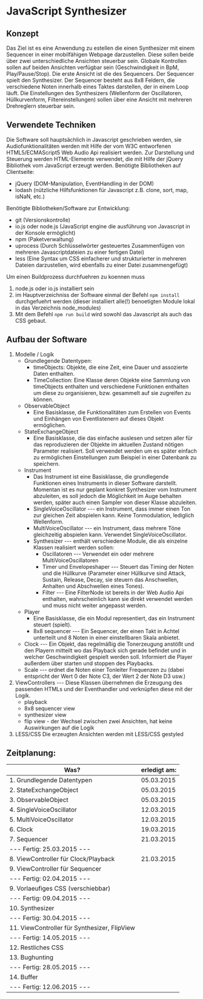 JavaScript Synthesizer
======================

Konzept
-------

Das Ziel ist es eine Anwendung zu estellen die einen Synthesizer mit einem Sequencer in einer mobilfähigen Webpage darzustellen.
Diese sollen beide über zwei unterschiedliche Ansichten steuerbar sein. Globale Kontrollen sollen auf beiden Ansichten verfügbar sein (Geschwindigkeit in BpM, Play/Pause/Stop). 
Die erste Ansicht ist die des Sequencers. Der Sequencer spielt den Synthesizer. Der Sequencer besteht aus 8x8 Feldern, die verschiedene Noten innerhalb eines Taktes darstellen, der in einem Loop läuft.
Die Einstellungen des Synthesizers (Wellenform der Oscillatoren, Hüllkurvenform, Filtereinstellungen) sollen über eine Ansicht mit mehreren Drehreglern steuerbar sein.


Verwendete Techniken
--------------------

Die Software soll hauptsächlich in Javascript geschrieben werden, sie Audiofunktionalitäten werden mit Hilfe der vom W3C entworfenen HTML5/ECMAScript5 Web Audio Api realisiert werden. Zur Darstellung und Steuerung werden HTML-Elemente verwendet, die mit Hilfe der jQuery Bibliothek vom JavaScript erzeugt werden.
Benötigte Bibliotheken auf Clientseite:
- jQuery (DOM-Manipulation, EventHandling in der DOM)
- lodash (nützliche Hilfsfunktionen für Javascript z.B. clone, sort, map, isNaN, etc.)

Benötigte Bibliotheken/Software zur Entwicklung:
- git (Versionskontrolle)
- io.js oder node.js (JavaScript engine die ausführung von Javascript in der Konsole ermöglicht)
- npm (Paketverwaltung)
- uprocess (Durch Schlüsselwörter gesteuertes Zusammenfügen von mehreren Javascriptdateien zu einer fertigen Datei)
- less (Eine Syntax um CSS einfacherer und strukturierter in mehreren Dateien darzustellen, wird ebenfalls zu einer Datei zusammengefügt)

Um einen Buildprozess durchfuehren zu koennen muss
1. node.js oder io.js installiert sein 
2. im Hauptverzeichniss der Software einmal der Befehl ``npm install`` durchgefuehrt werden (dieser installiert alle(!) benoetigten Module lokal in das Verzeichnis node_modules) 
3. Mit dem Befehl ``npm run build`` wird sowohl das Javascript als auch das CSS gebaut.


Aufbau der Software
-------------------

1. Modelle / Logik
	- Grundlegende Datentypen:
		- timeObjects: Objekte, die eine Zeit, eine Dauer und assozierte Daten enthalten.
		- TimeCollection: Eine Klasse deren Objekte eine Sammlung von timeObjects enthalten und verschiedene Funktionen enthalten um diese zu organisieren, bzw. gesammelt auf sie zugreifen zu können.
	- ObservableObject
		- Eine Basisklasse, die Funktionalitäten zum Erstellen von Events und Einhängen von Eventlistenern auf dieses Objekt ermöglichen.
	- StateExchangeObject
		- Eine Basisklasse, die das einfache auslesen und setzen aller für das reproduzieren der Objekte im aktuellen Zustand nötigen Parameter realisiert. Soll verwendet werden um es später einfach zu ermöglichen Einstellungen zum Beispiel in einer Datenbank zu speichern.
	- Instrument
		- Das Instrument ist eine Basisklasse, die grundlegende Funktionen eines Instruments in dieser Software darstellt. Momentan ist es nur geplant konkret Synthesizer vom Instrument abzuleiten, es soll jedoch die Möglichkeit im Auge behalten werden, später auch einen Sampler von dieser Klasse abzuleiten.
		- SingleVoiceOscillator --- ein Instrument, dass immer einen Ton zur gleichen Zeit abspielen kann. Keine Tonmodulation, lediglich Wellenform.
		- MultiVoiceOscillator --- ein Instrument, dass mehrere Töne gleichzeitig abspielen kann. Verwendet SingleVoiceOscillator.
		- Synthesizer --- enthält verschiedene Module, die als einzelne Klassen realisiert werden sollen:
			- Oscillatoren --- Verwendet ein oder mehrere MultiVoiceOscillatoren
			- Timer und Envelopeshaper --- Steuert das Timing der Noten und die Hüllkurve (Parameter einer Hüllkurve sind Attack, Sustain, Release, Decay, sie steuern das Anschwellen, Anhalten und Abschwellen eines Tones).
			- Filter --- Eine FilterNode ist bereits in der Web Audio Api enthalten, wahrscheinlich kann sie direkt verwendet werden und muss nicht weiter angepasst werden.
	- Player
	    - Eine Basisklasse, die ein Modul representiert, das ein Instrument steuert (spielt).
		- 8x8 sequencer ---	Ein Sequencer, der einen Takt in Achtel unterteilt und 8 Noten in einer einstellbaren Skala anbietet.
	- Clock --- Ein Objekt, das regelmäßig die Tonerzeugung anstößt und den Playern mitteilt wo das Playback sich gerade befindet und in welcher Geschwindigkeit gespielt werden soll. Informiert die Player außerdem über starten und stoppen des Playbacks.
	- Scale --- ordnet die Noten einer Tonleiter Frequenzen zu (dabei entspricht der Wert 0 der Note C3, der Wert 2 der Note D3 usw.)
2. ViewControllers --- Diese Klassen übernehmen die Erzeugung des passenden HTMLs und der Eventhandler und verknüpfen diese mit der Logik.
	- playback
	- 8x8 sequencer view
	- synthesizer view
	- flip view - der Wechsel zwischen zwei Ansichten, hat keine Auswirkungen auf die Logik
4. LESS/CSS
	Die erzeugten Ansichten werden mit LESS/CSS gestyled


Zeitplanung:
------------
| Was? 														| erledigt am: 	|
|-----------------------------------------------------------|---------------|
|1. Grundlegende Datentypen									| 05.03.2015	|
|2. StateExchangeObject										| 05.03.2015	|
|3. ObservableObject										| 05.03.2015	|
|4. SingleVoiceOscillator									| 12.03.2015	|
|5. MultiVoiceOscillator									| 12.03.2015	|
|6. Clock													| 19.03.2015	|
|7. Sequencer												| 21.03.2015	|
| --- Fertig: 25.03.2015 ---							    |				|
|8. ViewController für Clock/Playback 						| 21.03.2015	|
|9. ViewController für  Sequencer							|				|
|--- Fertig: 02.04.2015 ---									|				|
|9. Vorlaeufiges CSS (verschiebbar)							|				|
|--- Fertig: 09.04.2015 ---									|				|
|10. Synthesizer											|				|
|--- Fertig: 30.04.2015 ---									|				|
|11. ViewController für Synthesizer, FlipView				|				|
|--- Fertig: 14.05.2015 ---									|				|
|12. Restliches CSS											|				|
|13. Bughunting												|				|
|--- Fertig: 28.05.2015 ---									|				|
|14. Buffer													|				|
|--- Fertig: 12.06.2015 ---									|				|
